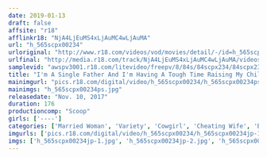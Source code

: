 ```yaml
---
date: 2019-01-13
draft: false
affsite: "r18"
afflinkr18: "NjA4LjEuMS4xLjAuMC4wLjAuMA"
url: "h_565scpx00234"
urloriginal: "http://www.r18.com/videos/vod/movies/detail/-/id=h_565scpx00234"
urlfinal: "http://media.r18.com/track/NjA4LjEuMS4xLjAuMC4wLjAuMA/videos/vod/movies/detail/-/id=h_565scpx00234"
samplevid: "awspv3001.r18.com/litevideo/freepv/8/84s/84scpx234/84scpx234_dmb_w.mp4"
title: "I'm A Single Father And I'm Having A Tough Time Raising My Child! This Housewife From The Neighborhood Must Have Felt Sorry For Me, And Became My Friend! When I Leaned On The Soft Breasts Of This Married Woman, Her Sympathy Turned Into Lust, And While Our Kids Were In Daycare, I Was Fucking The Shit Out Of Her!!"
mainimgurl: "pics.r18.com/digital/video/h_565scpx00234/h_565scpx00234ps.jpg"
mainimgs: "h_565scpx00234ps.jpg"
releasedate: "Nov. 10, 2017"
duration: 176
productioncomp: "Scoop"
girls: ['----']
categories: ['Married Woman', 'Variety', 'Cowgirl', 'Cheating Wife', 'Blowjob', 'Hi-Def']
imgurls: ['pics.r18.com/digital/video/h_565scpx00234/h_565scpx00234jp-1.jpg', 'pics.r18.com/digital/video/h_565scpx00234/h_565scpx00234jp-2.jpg', 'pics.r18.com/digital/video/h_565scpx00234/h_565scpx00234jp-3.jpg', 'pics.r18.com/digital/video/h_565scpx00234/h_565scpx00234jp-4.jpg', 'pics.r18.com/digital/video/h_565scpx00234/h_565scpx00234jp-5.jpg', 'pics.r18.com/digital/video/h_565scpx00234/h_565scpx00234jp-6.jpg', 'pics.r18.com/digital/video/h_565scpx00234/h_565scpx00234jp-7.jpg', 'pics.r18.com/digital/video/h_565scpx00234/h_565scpx00234jp-8.jpg', 'pics.r18.com/digital/video/h_565scpx00234/h_565scpx00234jp-9.jpg', 'pics.r18.com/digital/video/h_565scpx00234/h_565scpx00234jp-10.jpg', 'pics.r18.com/digital/video/h_565scpx00234/h_565scpx00234jp-11.jpg', 'pics.r18.com/digital/video/h_565scpx00234/h_565scpx00234jp-12.jpg', 'pics.r18.com/digital/video/h_565scpx00234/h_565scpx00234jp-13.jpg', 'pics.r18.com/digital/video/h_565scpx00234/h_565scpx00234jp-14.jpg', 'pics.r18.com/digital/video/h_565scpx00234/h_565scpx00234jp-15.jpg', 'pics.r18.com/digital/video/h_565scpx00234/h_565scpx00234jp-16.jpg', 'pics.r18.com/digital/video/h_565scpx00234/h_565scpx00234jp-17.jpg', 'pics.r18.com/digital/video/h_565scpx00234/h_565scpx00234jp-18.jpg', 'pics.r18.com/digital/video/h_565scpx00234/h_565scpx00234jp-19.jpg', 'pics.r18.com/digital/video/h_565scpx00234/h_565scpx00234jp-20.jpg']
imgs: ['h_565scpx00234jp-1.jpg', 'h_565scpx00234jp-2.jpg', 'h_565scpx00234jp-3.jpg', 'h_565scpx00234jp-4.jpg', 'h_565scpx00234jp-5.jpg', 'h_565scpx00234jp-6.jpg', 'h_565scpx00234jp-7.jpg', 'h_565scpx00234jp-8.jpg', 'h_565scpx00234jp-9.jpg', 'h_565scpx00234jp-10.jpg', 'h_565scpx00234jp-11.jpg', 'h_565scpx00234jp-12.jpg', 'h_565scpx00234jp-13.jpg', 'h_565scpx00234jp-14.jpg', 'h_565scpx00234jp-15.jpg', 'h_565scpx00234jp-16.jpg', 'h_565scpx00234jp-17.jpg', 'h_565scpx00234jp-18.jpg', 'h_565scpx00234jp-19.jpg', 'h_565scpx00234jp-20.jpg']
---
```

